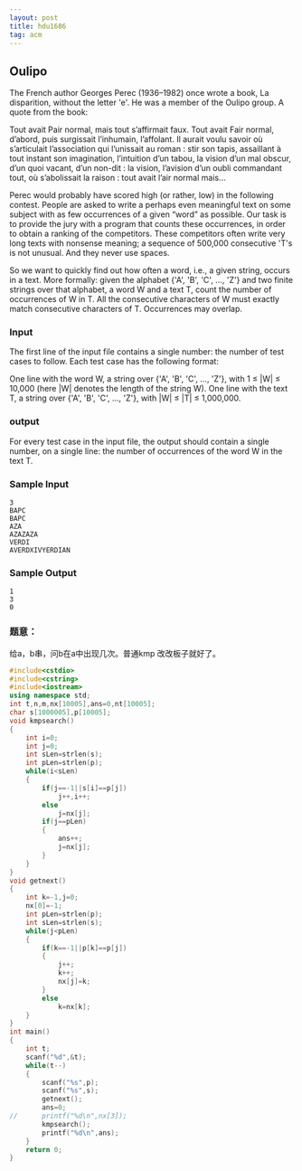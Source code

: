 ```yaml
---
layout: post
title: hdu1686
tag: acm
---
```


## Oulipo

The French author Georges Perec (1936–1982) once wrote a book, La disparition, without the letter 'e'. He was a member of the Oulipo group. A quote from the book: 

Tout avait Pair normal, mais tout s’affirmait faux. Tout avait Fair normal, d’abord, puis surgissait l’inhumain, l’affolant. Il aurait voulu savoir où s’articulait l’association qui l’unissait au roman : stir son tapis, assaillant à tout instant son imagination, l’intuition d’un tabou, la vision d’un mal obscur, d’un quoi vacant, d’un non-dit : la vision, l’avision d’un oubli commandant tout, où s’abolissait la raison : tout avait l’air normal mais… 

Perec would probably have scored high (or rather, low) in the following contest. People are asked to write a perhaps even meaningful text on some subject with as few occurrences of a given “word” as possible. Our task is to provide the jury with a program that counts these occurrences, in order to obtain a ranking of the competitors. These competitors often write very long texts with nonsense meaning; a sequence of 500,000 consecutive 'T's is not unusual. And they never use spaces. 

So we want to quickly find out how often a word, i.e., a given string, occurs in a text. More formally: given the alphabet {'A', 'B', 'C', …, 'Z'} and two finite strings over that alphabet, a word W and a text T, count the number of occurrences of W in T. All the consecutive characters of W must exactly match consecutive characters of T. Occurrences may overlap. 

### Input

The first line of the input file contains a single number: the number of test cases to follow. Each test case has the following format: 

One line with the word W, a string over {'A', 'B', 'C', …, 'Z'}, with 1 ≤ |W| ≤ 10,000 (here |W| denotes the length of the string W). 
One line with the text T, a string over {'A', 'B', 'C', …, 'Z'}, with |W| ≤ |T| ≤ 1,000,000. 

### output

 For every test case in the input file, the output should contain a single number, on a single line: the number of occurrences of the word W in the text T. 

### Sample Input

```
3
BAPC
BAPC
AZA
AZAZAZA
VERDI
AVERDXIVYERDIAN
```



### Sample Output

```
1
3
0
```

### 题意：

给a，b串，问b在a中出现几次。普通kmp 改改板子就好了。

```c++
#include<cstdio>
#include<cstring>
#include<iostream>
using namespace std;
int t,n,m,nx[10005],ans=0,nt[10005];
char s[1000005],p[10005];
void kmpsearch()
{
	int i=0;
	int j=0;
	int sLen=strlen(s);
	int pLen=strlen(p);
	while(i<sLen)
	{
		if(j==-1||s[i]==p[j])
			j++,i++;
		else
			j=nx[j];
		if(j==pLen)
		{
			ans++;
			j=nx[j];
		}
	}
}
void getnext()
{
	int k=-1,j=0;
	nx[0]=-1;
	int pLen=strlen(p);
	int sLen=strlen(s);
	while(j<pLen)
	{
		if(k==-1||p[k]==p[j])
		{
			j++;
			k++;
			nx[j]=k;
		}
		else
			k=nx[k];
	}
}
int main()
{
	int t;
	scanf("%d",&t);
	while(t--)
	{
		scanf("%s",p);
		scanf("%s",s);
		getnext();
		ans=0;
//		printf("%d\n",nx[3]);
		kmpsearch();
		printf("%d\n",ans);
	}
	return 0;
}

```

